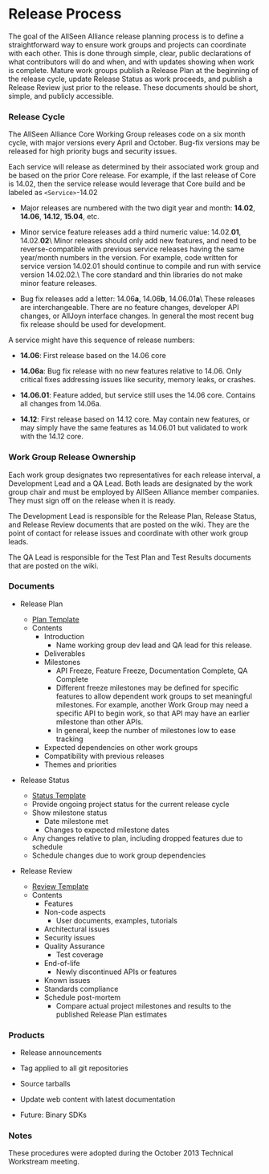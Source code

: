 # Release Process

The goal of the AllSeen Alliance release planning process is to define a straightforward way to ensure work groups and projects can coordinate with each other. This is done through simple, clear, public declarations of what contributors will do and when, and with updates showing when work is complete. Mature work groups publish a Release Plan at the beginning of the release cycle, update Release Status as work proceeds, and publish a Release Review just prior to the release. These documents should be short, simple, and publicly accessible.

### Release Cycle

The AllSeen Alliance Core Working Group releases code on a six month cycle, with major versions every April and October. Bug-fix versions may be released for high priority bugs and security issues. 

Each service will release as determined by their associated work group and be based on the prior Core release.  For example, if the last release of Core is 14.02, then the service release would leverage that Core build and be labeled as `<Service>`-14.02


*  Major releases are numbered with the two digit year and month: **14.02**, **14.06**, **14.12**, **15.04**, etc.


*  Minor service feature releases add a third numeric value: 14.02.**01**, 14.02.**02**\\ Minor releases should only add new features, and need to be reverse-compatible with previous service releases having the same year/month numbers in the version. For example, code written for service version 14.02.01 should continue to compile and run with service version 14.02.02.\\ The core standard and thin libraries do not make minor feature releases.


*  Bug fix releases add a letter: 14.06**a**, 14.06**b**, 14.06.01**a**\\ These releases are interchangeable. There are no feature changes, developer API changes, or AllJoyn interface changes. In general the most recent bug fix release should be used for development.

A service might have this sequence of release numbers:

*  **14.06**: First release based on the 14.06 core

*  **14.06a**: Bug fix release with no new features relative to 14.06. Only critical fixes addressing issues like security, memory leaks, or crashes.

*  **14.06.01**: Feature added, but service still uses the 14.06 core. Contains all changes from 14.06a.

*  **14.12**: First release based on 14.12 core. May contain new features, or may simply have the same features as 14.06.01 but validated to work with the 14.12 core.

### Work Group Release Ownership

Each work group designates two representatives for each release interval, a Development Lead and a QA Lead. Both leads are designated by the work group chair and must be employed by AllSeen Alliance member companies. They must sign off on the release when it is ready. 

The Development Lead is responsible for the Release Plan, Release Status, and Release Review documents that are posted on the wiki. They are the point of contact for release issues and coordinate with other work group leads.

The QA Lead is responsible for the Test Plan and Test Results documents that are posted on the wiki.

### Documents


*  Release Plan
    * [ Plan Template](release/template/Plan )
    * Contents
      * Introduction
        * Name working group dev lead and QA lead for this release.
      * Deliverables
      * Milestones
        * API Freeze, Feature Freeze, Documentation Complete, QA Complete
        * Different freeze milestones may be defined for specific features to allow dependent work groups to set meaningful milestones. For example, another Work Group may need a specific API to begin work, so that API may have an earlier milestone than other APIs. 
        * In general, keep the number of milestones low to ease tracking
      * Expected dependencies on other work groups
      * Compatibility with previous releases
      * Themes and priorities

*  Release Status
    * [ Status Template](release/template/Status )
    * Provide ongoing project status for the current release cycle
    * Show milestone status
      * Date milestone met
      * Changes to expected milestone dates
    * Any changes relative to plan, including dropped features due to schedule
    * Schedule changes due to work group dependencies

*  Release Review
    * [ Review Template](release/template/Review )
    * Contents
      * Features
      * Non-code aspects
        * User documents, examples, tutorials
      * Architectural issues
      * Security issues
      * Quality Assurance
        * Test coverage
      * End-of-life
        * Newly discontinued APIs or features
      * Known issues
      * Standards compliance
      * Schedule post-mortem
        * Compare actual project milestones and results to the published Release Plan estimates

### Products


*  Release announcements

*  Tag applied to all git repositories

*  Source tarballs

*  Update web content with latest documentation

*  Future: Binary SDKs

### Notes

These procedures were adopted during the October 2013 Technical Workstream meeting.
